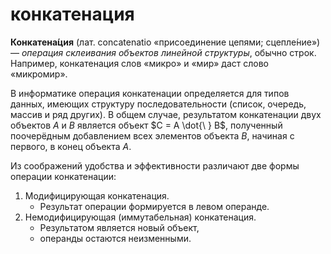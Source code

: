 # конкатенация
**Конкатена́ция** (лат. concatenatio «присоединение цепями; сцепле́ние») — *операция склеивания объектов линейной структуры*, обычно строк. Например, конкатенация слов «микро» и «мир» даст слово «микромир».

В информатике операция конкатенации определяется для типов данных, имеющих структуру последовательности (список, очередь, массив и ряд других). В общем случае, результатом конкатенации двух объектов $A$ и $B$ является объект $C = A \dot{\ } B$, полученный поочерёдным добавлением всех элементов объекта $B$, начиная с первого, в конец объекта $A$. 

Из соображений удобства и эффективности различают две формы операции конкатенации: 
1. Модифицирующая конкатенация.
	- Результат операции формируется в левом операнде. 
2. Немодифицирующая (иммутабельная) конкатенация.
	- Результатом является новый объект,
	- операнды остаются неизменными.
